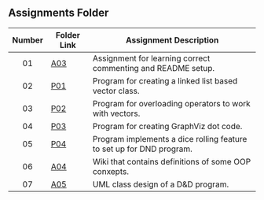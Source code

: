 ## Assignments Folder

|   Number   | Folder Link | Assignment Description |
| :--------: | ----------- | ---------------------- |
|     01     |[A03](https://github.com/BKoch74/2143-OOP-Koch/tree/main/Assignments/A03)|Assignment for learning correct commenting and README setup.|
|     02     |[P01](https://github.com/BKoch74/2143-OOP-Koch/tree/main/Assignments/P01)  |Program for creating a linked list based vector class.|
|     03     |[P02](https://github.com/BKoch74/2143-OOP-Koch/tree/main/Assignments/P02) |Program for overloading operators to work with vectors.|
|     04     |[P03](https://github.com/BKoch74/2143-OOP-Koch/tree/main/Assignments/P03) |Program for creating GraphViz dot code.|
|     05     |[P04](https://github.com/BKoch74/2143-OOP-Koch/tree/main/Assignments/P04) | Program implements a dice rolling feature to set up for DND program.|
|     06     |[A04](https://github.com/BKoch74/2143-OOP-Koch/wiki) | Wiki that contains definitions of some OOP conxepts.|
|     07     |[A05](https://github.com/BKoch74/2143-OOP-Koch/tree/main/Assignments/A05)|UML class design of a D&D program.|
